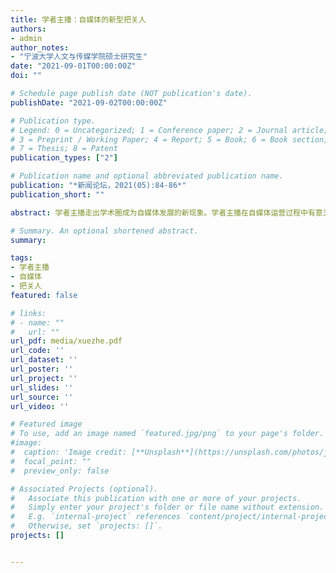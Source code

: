 ```yaml
---
title: 学者主播：自媒体的新型把关人
authors:
- admin
author_notes:
- "宁波大学人文与传媒学院硕士研究生"
date: "2021-09-01T00:00:00Z"
doi: ""

# Schedule page publish date (NOT publication's date).
publishDate: "2021-09-02T00:00:00Z"

# Publication type.
# Legend: 0 = Uncategorized; 1 = Conference paper; 2 = Journal article;
# 3 = Preprint / Working Paper; 4 = Report; 5 = Book; 6 = Book section;
# 7 = Thesis; 8 = Patent
publication_types: ["2"]

# Publication name and optional abbreviated publication name.
publication: "*新闻论坛，2021(05):84-86*"
publication_short: ""

abstract: 学者主播走出学术圈成为自媒体发展的新现象。学者主播在自媒体运营过程中有意无意地占据舆论空间，参与和影响舆论引导过程，并且以权威、专业和科学的话语重新分配自媒体平台的话语权力。他们已经成为“大众自传播的微型把关节点”，是自媒体的新型把关人。打造学者主播把关人队伍的关键在于让学者通过自媒体完成个人价值与社会价值的二重实现。

# Summary. An optional shortened abstract.
summary: 

tags:
- 学者主播
- 自媒体
- 把关人
featured: false

# links:
# - name: ""
#   url: ""
url_pdf: media/xuezhe.pdf
url_code: ''
url_dataset: ''
url_poster: ''
url_project: ''
url_slides: ''
url_source: ''
url_video: ''

# Featured image
# To use, add an image named `featured.jpg/png` to your page's folder. 
#image:
#  caption: 'Image credit: [**Unsplash**](https://unsplash.com/photos/jdD8gXaTZsc)'
#  focal_point: ""
#  preview_only: false

# Associated Projects (optional).
#   Associate this publication with one or more of your projects.
#   Simply enter your project's folder or file name without extension.
#   E.g. `internal-project` references `content/project/internal-project/index.md`.
#   Otherwise, set `projects: []`.
projects: []


---
```


